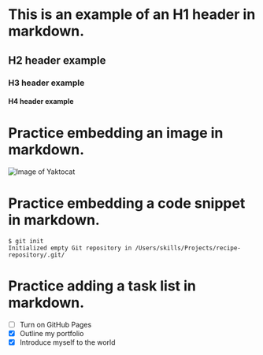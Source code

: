 # This is an example of an H1 header in markdown.
## H2 header example
### H3 header example
#### H4 header example

# Practice embedding an image in markdown.
![Image of Yaktocat](https://octodex.github.com/images/yaktocat.png)


# Practice embedding a code snippet in markdown.
```
$ git init
Initialized empty Git repository in /Users/skills/Projects/recipe-repository/.git/
```


# Practice adding a task list in markdown.
- [ ] Turn on GitHub Pages
- [x] Outline my portfolio
- [x] Introduce myself to the world
